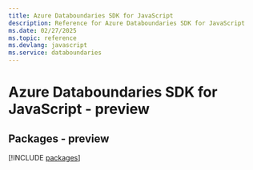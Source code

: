 ```yaml
---
title: Azure Databoundaries SDK for JavaScript
description: Reference for Azure Databoundaries SDK for JavaScript
ms.date: 02/27/2025
ms.topic: reference
ms.devlang: javascript
ms.service: databoundaries
---
```

# Azure Databoundaries SDK for JavaScript - preview
## Packages - preview
[!INCLUDE [packages](databoundaries-index.md)]